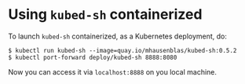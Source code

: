 # Using `kubed-sh` containerized

To launch `kubed-sh` containerized, as a Kubernetes deployment, do:

```
$ kubectl run kubed-sh --image=quay.io/mhausenblas/kubed-sh:0.5.2
$ kubectl port-forward deploy/kubed-sh 8888:8080
```

Now you can access it via `localhost:8888` on you local machine.